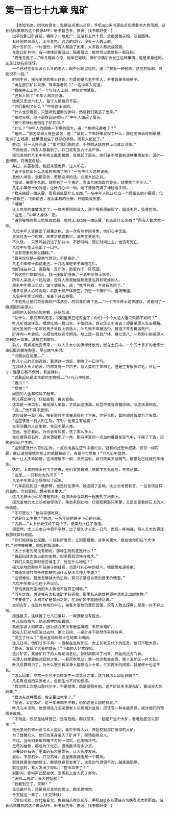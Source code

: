 # 第一百七十九章 鬼矿
        【告知书友，时代在变化，免费站点难以长存，手机app多书源站点切换看书大势所趋，站长给你推荐的这个换源APP，听书音色多、换源、找书都好使！】
       出事的那口矿井前，横陈了一地死尸，足足有五六十具，全都面色灰暗，双目圆睁。
       有经验的采源人，无不变色，远远的绕行，没有一人敢上前。
       第十五矿区，一片惶恐，所有人都退了出来，大多数人都战战兢兢。
       在那口矿井中，有一缕缕灰雾溢出，隔着很远，依然可以感觉到一股压抑。
       “真是见鬼了……”叶凡暗自心惊，他早已知晓，源矿中偶尔会发生这种事情，但是亲身经历，还是让他有些惊讶。
       一个已经在此采源八九年的老人，眼中闪现过忧色，道：“我有一种预感，这次的妖邪，可能很不一般。”
       时间不长，摇光圣地的修士赶到，为首的是几名中年人，余者皆是年轻弟子。
       “谁在那口矿井采源，有幸存者吗？”一名中年人问道。
       “我在井上工作。”一个年轻人上前，神情非常紧张。
       “还有人吗？”中年人再次问道。
       结果又走出六七人，每个人都惶恐不安。
       “你们看到了什么？”中年修士询问。
       “什么也没看到，只是听到里面的惨叫，然后我们就逃了出来。”
       “秦师兄呢，他不是在此巡视吗？”中年人皱起了眉头。
       “那个老神仙也倒在了矿井中。”
       “什么？”中年人的眼睛一下睁的很大，道：“秦师兄遇难了？”
       “是的……”那名采源人有些紧张，道：“最初，下面好像发现了什么，那位老神仙得到禀报，亲自下去观探，结果便发生了妖邪的事情，所有人都死了。”
       旁边，另一人补充道：“幸亏我们跑的过，不然的话站在井上也难以活命。”
       不用他说，所有人都看到了，井口足有五六十具尸体。
       摇光圣地的几名中年修士面面相觑，皆蹙起了眉头，他们最不愿看到这种事情发生，源矿一旦闹邪，将极度危险。
       井口，灰雾弥漫，看起来很诡异，让人不安。
       “该不会挖出什么活着的东西了吧？”一名中年人这样说道。
       其他人闻言，全都变色，若是这样的话，必是大凶之兆。
       “据说，姜家不久前，就挖到了一个鬼矿，弄出几根淌血的骨头，结果死了不少人。”
       几名中年修士的对话，让叶凡心中一动，地下源脉充满了神秘与未知。
       “我来捕捉一缕灰雾，看看到底是什么东西。”一名中年人张口吐出一个拇指长的小银瓶，化成一道银芒，飞向前去，发出柔和的光晕，开始吸收灰雾。
       “嘎嘣”
       让人吃惊的事情发生了，一缕灰雾刚刚没入，那个银瓶便崩裂了，暗淡无光，坠落在地。
       “这是……”中年人身体一震。
       “道宫秘境的修士祭炼的武器，居然无法挡住一缕灰雾，到底是什么东西？”所有人都大吃一惊。
       几位中年人皆露出了凝重之色，这一次有些非同寻常，他们心中无底。
       足足过去一个时辰，灰雾才彻底散尽，消失在天地中。
       不久后，一只草鸡被扔进了矿井中，不断鸣叫，很长时间过去，也没有死亡。
       几位中年修士长出了一口气。
       “没有想象的那么糟糕。”
       “看来仅仅是一股煞气而已，不是鬼矿。”
       几名中年修士向前走去，十几名年轻弟子跟随在后。
       他们站在井口，查看每一具尸体，而后向下一阵观望。
       “将这些尸体都抬走，找一座废矿埋掉。”一名中年修士命令。
       所有人采源人一起后退，没有人愿意触碰那些莫名其妙死掉的人。
       那名中年修士见状，皱了皱眉头，道：“煞气已散，不会有危险了。”
       诸多采源人心惊肉跳，将数十具尸体搬空，扔进一个废矿中，当场淹埋。
       几名中年修士相商，准备下井去察看。
       “不若先让他们将里面的尸体清空，然后我们再下去……”一个中年修士这样建议，说着扫了一眼周围的采源人。
       周围的人顿时心惊胆颤，纷纷后退。
       “怕什么，那只草鸡无恙，说明里面已经安全了，你们一个个大活人连只鸡都不如吗？”
       叶凡听他这样说，很想吐他一脸口水，不怕的话，自己怎么不进去？却要采源人先去探路。
       摇光圣地的一名年轻弟子亲自上前选人，叶凡很不幸被选中，被迫下井去搬运死尸。
       矿井内一片昏暗，火把也难以完全照亮，地上是一具具尸体，横七竖八，一些胆小的采源人见到这一景象，身躯立刻颤抖。
       前方，有点点光亮传来，一块人头大小的源烁烁放光，嵌在土石中。一个五十多岁的老修士直挺挺的躺在那里，早已绝气多时。
       “问题出在这里……”
       叶凡小心的走到近前，看清这一切后，倒吸了一口冷气。
       在那块人头大的源，内部竟有一只爪子，与人类的手掌相近，但是生有很多红毛，长达一寸，连掌心都不例外，有些狰狞。
       “这最起码是太古前的生物啊……”叶凡心中吃惊。
       “鬼爪！”
       “怪物！”
       周围的人全都惊叫了起来。
       叶凡探出神识，仔细查看，再次变色。
       这本是一块巨石，被采源人凿裂，才现出这块源，石层中竟有骨骼纹络，与这块源相连。
       “这……”他不得不震惊。
       这应该是一具化石，唯有那只手掌被源保存了下来，完好无损，其他部位皆成为了石骨。
       “这应该是一具人形生物，不对，他竟生有蝠翼！”
       生有羽翼的人形生物，肯定不是人类。
       至此，他亦看出，为何会有灰雾，死了那么多人。
       在打凿穿巨石时，这块源破损了一角，那只手掌的一点血肉暴露在空气中，干瘪了下去，灰雾是如此产生的。
       “这到底是什么可怕生物，一点血肉露在空气中腐烂后，就有如此恐怖威势，仅仅一缕灰雾，就让道宫秘境的修士的武器粉碎了，真是不可想象！”叶凡心中骇然。
       唯一让人庆幸的是，这块源很不一般，流光溢彩，自行聚集天地精气，破损处已经被光华堵住。
       这时，上面的修士也飞了进来，他们灵觉敏锐，感知下方无危险，不再忌惮。
       “这是……一只有血肉的爪子！”
       几名中年修士当场惊叫了起来。
       “几年前挖到过一截断臂，也是封在源中，被送回了圣地。太上长老曾有言，一旦发现这样的血肉，立刻禀报，想来事关重大。”
       这几名修士小心的清理石块，将那块源与巨石一起搬到了地面上。
       摇光圣地的太上长老被惊动了，亲自来到此地，仔细观察那只手掌，又反复查看巨石上的人形痕迹。
       “不可思议！”他似乎很吃惊。
       “这是什么生物？”旁边，一名年轻的弟子小心的问道。
       “古前……”太上长老仅说了两个字，便突然止住了话语。
       很显然，太上长老心中很不平静，过了很久才长出一口气，而后一挥袍袖，将人头大的源还有那块巨石收起。
       “你们继续在此挖掘，一旦有新发现，立刻禀报我。这事关重大，我会给你们记下大功的。”他神情郑重，而后转眼消失。
       “太上长老为何没有细说，那种生物到底是什么？”
       “最起码是太古以前的生物，似乎极其恐怖与强大。”
       “我们人类在那时是否诞生了，处在什么地位？”
       摇光圣地的那些年轻弟子的疑惑，也是叶凡心中的疑问，他很想知道答案。
       “难道凭那只爪子还能研究出什么秘术与神力不成？”
       “这很难说，若是足够强大的生物，那只手掌或许真的是无价瑰宝。”
       几位中年修士也在小声议论。
       “恐怕我摇光圣地的大人物也不能真正明晓。”
       “当今之世，也许唯有太初古矿才有答案，那里有从绝世神源中活着走出的生物。”
       “不要说了，太初古矿是禁忌之地，在源矿区不能随便乱说。”
       太初古矿，在这片地域的中心，被各大圣地的源区包围，没有人敢去探索，那是一片不祥之地。
       接连数天，连续掘了七八口废井，一两源都没有挖出。
       叶凡暗叹晦气，他还想中饱私囊呢。
       其他采源人则庆幸，因为这几天没有噩运降临，未挖出鬼矿。
       就在人们以为风波过去时，第七日间，一座矿井下突然传来惊叫声。
       “发生了什么？”摇光圣地的修士在地面上喝问。
       这几日间，他们寸步不离，一直都在这片矿区，太上长老交代下的任务，他们不敢大意。
       “骨头，发现了大量的骨头！”下面的人非常惶恐。
       这片矿区，其他矿井下的人得知消息后，顿时间都冲了出来，开始向远方飞奔。
       采源人经常要面对妖邪之事，一有风吹草动，第一时间都会自保，第十五矿区一片大乱。
       叶凡总算明白了，为什么很少有采源人能够活上十年，三天两头的闹邪，就是修士也活不长。
       “怎么回事，平常一年也不见得发生一次诡异之事，这几日怎么如此频繁？”
       几名有经验的采源老人，全都生出不好的预感。
       “我觉得上次挖出那只爪子，不是结束，而是刚刚开始，这片矿区多半是鬼矿，要出天大的妖孽。”
       “我也有这种预感，肯定要出大事了。”
       “据说，太初古矿，这一年来都不平静，恐怕这是大凶的预兆。”
       叶凡心中凛然，他觉得这几名采源老人长期面对这些，应该有一种本能灵觉，或许他们的预感会成真。
       “不用逃，仅仅是枯骨而已，没有危险。都快回来，一起挖开这个大矿，看看到底怎么回事！”
       摇光圣地的修士命令众人返回，集中所有人力，开始挖掘那口很深的大矿。
       为了鼓舞众人，他们也亲身进入了矿井下，现场指挥众人。
       不过，当他们亲眼目睹下方的一切后，也倒吸冷气。
       无尽的枯骨，都成为了化石，很难数清有多少具。
       只要敲碎石头，里面必有大量骨头，让人头皮发麻。
       最后，不见石头，只见石骨，这里简直就像是一个葬坑。
       就连摇晃圣地的修士，都感觉脊背发寒了，这里的气息很不对，越来越阴寒。
       就在这时，有人发出了惊叫：“挖出血来了！”
       刹那间，惨叫声此起彼伏，当场有上百人死于非命。
       “天啊……鬼矿，天大的妖邪！”
       “我看到它了，天啊！”
       无论是叶凡，还是摇光圣地的修士，都毛骨悚然。
       今天就这一章了。（未完待续）
       【告知书友，时代在变化，免费站点难以长存，手机app多书源站点切换看书大势所趋，站长给你推荐的这个换源APP，听书音色多、换源、找书都好使！】
